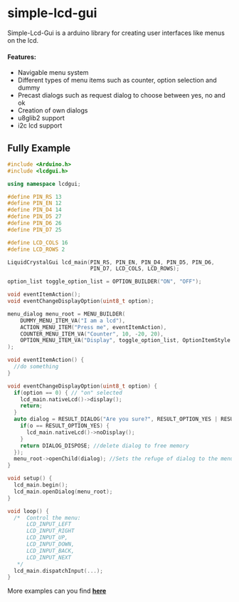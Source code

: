 # simple-lcd-gui
Simple-Lcd-Gui is a arduino library for creating user interfaces like menus on the lcd.

#### Features:
- Navigable menu system
- Different types of menu items such as counter, option selection and dummy
- Precast dialogs such as request dialog to choose between yes, no and ok
- Creation of own dialogs
- u8glib2 support
- i2c lcd support

## Fully Example
```c++
#include <Arduino.h>
#include <lcdgui.h>

using namespace lcdgui;

#define PIN_RS 13
#define PIN_EN 12
#define PIN_D4 14
#define PIN_D5 27
#define PIN_D6 26
#define PIN_D7 25

#define LCD_COLS 16
#define LCD_ROWS 2

LiquidCrystalGui lcd_main(PIN_RS, PIN_EN, PIN_D4, PIN_D5, PIN_D6,
                          PIN_D7, LCD_COLS, LCD_ROWS);

option_list toggle_option_list = OPTION_BUILDER("ON", "OFF");

void eventItemAction();
void eventChangeDisplayOption(uint8_t option);

menu_dialog menu_root = MENU_BUILDER(
    DUMMY_MENU_ITEM_VA("I am a lcd"),
    ACTION_MENU_ITEM("Press me", eventItemAction),
    COUNTER_MENU_ITEM_VA("Counter", 10, -20, 20),
    OPTION_MENU_ITEM_VA("Display", toggle_option_list, OptionItemStyle::Bracketed, eventChangeDisplayOption)
);

void eventItemAction() {
  //do something
}

void eventChangeDisplayOption(uint8_t option) {
  if(option == 0) { // "on" selected
    lcd_main.nativeLcd()->display();
    return;
  }
  auto dialog = RESULT_DIALOG("Are you sure?", RESULT_OPTION_YES | RESULT_OPTION_NO, [](uint8_t o){
    if(o == RESULT_OPTION_YES) {
      lcd_main.nativeLcd()->noDisplay();
    }
    return DIALOG_DISPOSE; //delete dialog to free memory
  });
  menu_root->openChild(dialog); //Sets the refuge of dialog to the menu_root dialog
}

void setup() {
  lcd_main.begin();
  lcd_main.openDialog(menu_root);
}

void loop() {
  /*  Control the menu:
      LCD_INPUT_LEFT
      LCD_INPUT_RIGHT
      LCD_INPUT_UP,
      LCD_INPUT_DOWN,
      LCD_INPUT_BACK,
      LCD_INPUT_NEXT
   */
  lcd_main.dispatchInput(...);
}
```
More examples can you find <b>[here](https://github.com/APICodeYT/simple-lcd-gui/tree/master/examples)</b>
